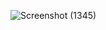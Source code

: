 ![Screenshot (1345)](https://user-images.githubusercontent.com/71547739/185839089-297d7721-7814-45a2-b1bd-df61ac376604.png)
